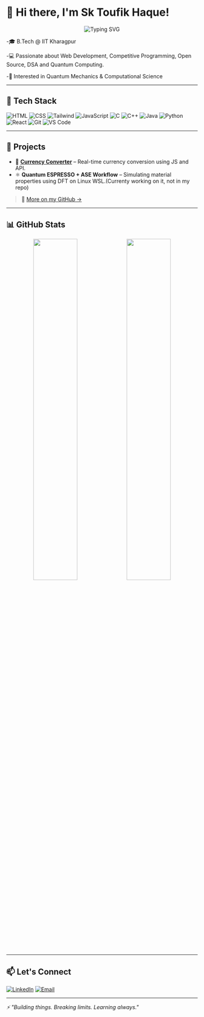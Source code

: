 # 👋 Hi there, I'm Sk Toufik Haque!

<p align="center">
  <img src="https://readme-typing-svg.herokuapp.com?font=Fira+Code&size=24&duration=3000&pause=1000&color=F7F7F7&center=true&vCenter=true&width=700&height=50&lines=Hi+I'm+Sk+Toufik+Haque;DSA+Learner;Web+Developer+%26+Open+Source+Enthusiast;Quantum+Computing+Learner;C%2B%2B+%7C+Java+%7C+React+%7C+Tailwind+%7C+Quantum+Espresso" alt="Typing SVG" />
</p>


-🎓 B.Tech  @ IIT Kharagpur  

-💻 Passionate about Web Development, Competitive Programming, Open Source, DSA and Quantum Computing.

-🔬 Interested in Quantum Mechanics & Computational Science

---

## 🚀 Tech Stack

![HTML](https://img.shields.io/badge/-HTML5-E34F26?logo=html5&logoColor=white)
![CSS](https://img.shields.io/badge/-CSS3-1572B6?logo=css3&logoColor=white)
![Tailwind](https://img.shields.io/badge/-Tailwind_CSS-38B2AC?logo=tailwind-css&logoColor=white)
![JavaScript](https://img.shields.io/badge/-JavaScript-F7DF1E?logo=javascript&logoColor=black)
![C](https://img.shields.io/badge/-C-A8B9CC?logo=c&logoColor=white)
![C++](https://img.shields.io/badge/-C++-00599C?logo=c%2B%2B&logoColor=white)
![Java](https://img.shields.io/badge/-Java-007396?logo=java&logoColor=white)
![Python](https://img.shields.io/badge/-Python-3776AB?logo=python&logoColor=white)
![React](https://img.shields.io/badge/-React-61DAFB?logo=react&logoColor=black)
![Git](https://img.shields.io/badge/-Git-F05032?logo=git&logoColor=white)
![VS Code](https://img.shields.io/badge/-VS%20Code-007ACC?logo=visual-studio-code&logoColor=white)

---

## 📌 Projects

- 🧮 **[Currency Converter](https://github.com/your-username/currency-converter)** – Real-time currency conversion using JS and API.
- ⚛️ **Quantum ESPRESSO + ASE Workflow** – Simulating material properties using DFT on Linux WSL.(Currenty working on it, not in my repo)

> 🧠 [More on my GitHub →](https://github.com/ToufikIIT?tab=repositories)

---

## 📊 GitHub Stats

<p align="center">
  <img src="https://github-readme-stats.vercel.app/api?username=ToufikIIT&show_icons=true&theme=radical" width="48%"/>
  <img src="https://github-readme-streak-stats.herokuapp.com?user=ToufikIIT&theme=radical&hide_border=false" width="48%"/>
</p>

---

## 📫 Let's Connect

[![LinkedIn](https://img.shields.io/badge/-LinkedIn-0A66C2?style=flat&logo=linkedin&logoColor=white)](https://www.linkedin.com/in/sk-toufik-haque-904528337/)
[![Email](https://img.shields.io/badge/-Email-EA4335?style=flat&logo=gmail&logoColor=white)](mailto:toufik.haque2024.24@kgpian.iitkgp.ac.in)

---

_⚡ "Building things. Breaking limits. Learning always."_
